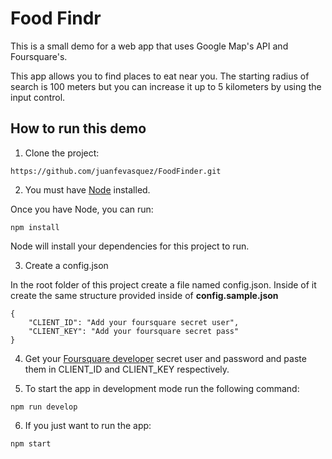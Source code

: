 # Food Findr

This is a small demo for a web app that uses Google Map's API and Foursquare's.

This app allows you to find places to eat near you.  The starting radius of search is 100 meters but you can increase it up to 5 kilometers by using the input control.

## How to run this demo

1) Clone the project:
```
https://github.com/juanfevasquez/FoodFinder.git
```

2) You must have [Node](https://nodejs.org/en/) installed.

Once you have Node, you can run:
```
npm install
```

Node will install your dependencies for this project to run.

3) Create a config.json

In the root folder of this project create a file named config.json.  Inside of it create the same structure provided inside of **config.sample.json**
```
{
    "CLIENT_ID": "Add your foursquare secret user",
    "CLIENT_KEY": "Add your foursquare secret pass"
}
```

4) Get your [Foursquare developer](https://developer.foursquare.com/) secret user and password and paste them in CLIENT_ID and CLIENT_KEY respectively.

5) To start the app in development mode run the following command:
```
npm run develop
```

6) If you just want to run the app:
```
npm start
```

